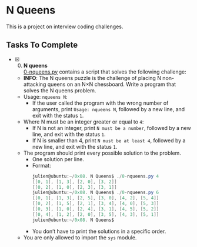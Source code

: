 # N Queens

This is a project on interview coding challenges.

## Tasks To Complete

- [x] 0. **N queens**<br/>[0-nqueens.py](0-nqueens.py) contains a script that solves the following challenge:
  - **INFO**: The N queens puzzle is the challenge of placing N non-attacking queens on an N×N chessboard. Write a program that solves the N queens problem.
  - Usage: `nqueens N`:
    - If the user called the program with the wrong number of arguments, print `Usage: nqueens N`, followed by a new line, and exit with the status `1`.
  - Where N must be an integer greater or equal to `4`:
    - If N is not an integer, print `N must be a number`, followed by a new line, and exit with the status `1`.
    - If N is smaller than 4, print `N must be at least 4`, followed by a new line, and exit with the status `1`.
  - The program should print every possible solution to the problem.
    - One solution per line.
    - Format:
      ```ps1
      julien@ubuntu:~/0x08. N Queens$ ./0-nqueens.py 4
      [[0, 1], [1, 3], [2, 0], [3, 2]]
      [[0, 2], [1, 0], [2, 3], [3, 1]]
      julien@ubuntu:~/0x08. N Queens$ ./0-nqueens.py 6
      [[0, 1], [1, 3], [2, 5], [3, 0], [4, 2], [5, 4]]
      [[0, 2], [1, 5], [2, 1], [3, 4], [4, 0], [5, 3]]
      [[0, 3], [1, 0], [2, 4], [3, 1], [4, 5], [5, 2]]
      [[0, 4], [1, 2], [2, 0], [3, 5], [4, 3], [5, 1]]
      julien@ubuntu:~/0x08. N Queens$
      ```
    - You don’t have to print the solutions in a specific order.
  - You are only allowed to import the `sys` module.
